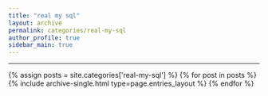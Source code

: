 ```yaml
---
title: "real my sql"
layout: archive
permalink: categories/real-my-sql
author_profile: true
sidebar_main: true
---
```


***

{% assign posts = site.categories['real-my-sql'] %}
{% for post in posts %} {% include archive-single.html type=page.entries_layout %} {% endfor %}


